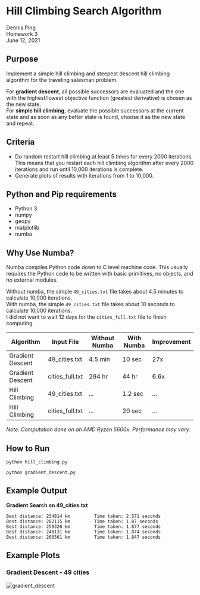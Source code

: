 # Hill Climbing Search Algorithm

Dennis Ping  
Homework 3  
June 12, 2021  

## Purpose

Implement a simple hill climbing and steepest descent hill climbing algorithm for the traveling salesman problem.

For **gradient descent**, all possible successors are evaluated and the one with the highest/lowest 
objective function (greatest derivative) is chosen as the new state.  
For **simple hill climbing**, evaluate the possible successors at the current state and as soon as 
any better state is found, choose it as the new state and repeat.  

## Criteria

- Do random restart hill climbing at least 5 times for every 2000 iterations. This means that you restart each 
hill climbing algorithm after every 2000 iterations and run until 10,000 iterations is complete.
- Generate plots of results with iterations from 1 to 10,000.

## Python and Pip requirements

- Python 3
- numpy
- geopy
- matplotlib
- numba

## Why Use Numba?

Numba compiles Python code down to C level machine code.
This usually requires the Python code to be written with basic primitives, no objects, and no external modules.

Without numba, the simple `49_cities.txt` file takes about 4.5 minutes to calculate 10,000 iterations.  
With numba, the simple `49_cities.txt` file takes about 10 seconds to calculate 10,000 iterations.  
I did not want to wait 12 days for the `cities_full.txt` file to finish computing.

| Algorithm | Input File | Without Numba | With Numba | Improvement |
| ----------| ------------- | ----------- | ----------- | ---------|
| Gradient Descent | 49_cities.txt | 4.5 min | 10 sec | 27x     |
| Gradient Descent | cities_full.txt | 294 hr | 44 hr   | 6.6x     |
| Hill Climbing | 49_cities.txt | ... | 1.2 sec | ... |
| Hill Climbing | cities_full.txt | ... | 20 sec | ... |

*Note: Computation done on an AMD Ryzen 5600x. Performance may vary.*

## How to Run

`python hill_climbing.py`

`python gradient_descent.py`

## Example Output

**Gradient Search on 49_cities.txt**
```rtf
Best distance: 254814 km         Time taken: 2.571 seconds
Best distance: 262115 km         Time taken: 1.87 seconds
Best distance: 259326 km         Time taken: 1.877 seconds
Best distance: 248131 km         Time taken: 1.874 seconds
Best distance: 260561 km         Time taken: 1.847 seconds
```

## Example Plots

### Gradient Descent - 49 cities
![gradient_descent](https://i.imgur.com/44zzghk.png)